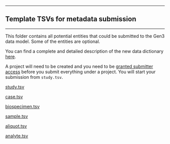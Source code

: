 * * *
## Template TSVs for metadata submission
* * *

This folder contains all potential entities that could be submitted to the Gen3 data model. Some of the entities are optional.

You can find a complete and detailed description of the new data dictionary [here](https://data.gen3.org/DD).

A project will need to be created and you need to be [granted submitter access](../data-contribution/#3-receive-project-name-api-credentials) before you submit everything under a project.  You will start your submission from `study.tsv`.


[study.tsv](/template-tsvs/study.tsv)

[case.tsv](/template-tsvs/case.tsv)

[biospecimen.tsv](/template-tsvs/biospecimen.tsv)

[sample.tsv](/template-tsvs/sample.tsv)

[aliquot.tsv](/template-tsvs/aliquot.tsv)

[analyte.tsv](/template-tsvs/analyte.tsv)

